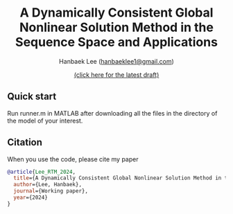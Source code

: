 <div align="center">

# A Dynamically Consistent Global Nonlinear Solution Method in the Sequence Space and Applications

Hanbaek Lee (hanbaeklee1@gmail.com)

[(click here for the latest draft)](https://hanbaeklee.github.io/Webpage/Lee_AggRepTrans_2024.pdf)

</div>

## Quick start
Run runner.m in MATLAB after downloading all the files in the directory of the model of your interest.

## Citation
When you use the code, please cite my paper 
```bibtex
@article{Lee_RTM_2024,
  title={A Dynamically Consistent Global Nonlinear Solution Method in the Sequence Space and Applications},
  author={Lee, Hanbaek},
  journal={Working paper},
  year={2024}
}
```